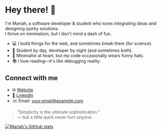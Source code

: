 # Hey there! 👋

I'm Mariah, a software developer & student who loves integrating ideas and designing quirky solutions.  
I thrive on minimalism, but I don't mind a dash of fun.

- 💻 I build things for the web, and sometimes break them (for science).
- 🧠 Student by day, developer by night (and sometimes both).
- 🎨 Minimalist at heart, but my code occasionally wears funny hats.
- 📚 I love reading—it's like debugging reality.

## Connect with me

- 🌐 [Website](https://yourwebsite.com)
- 💼 [LinkedIn](https://linkedin.com/in/yourprofile)
- ✉️ Email: your.email@example.com

> “Simplicity is the ultimate sophistication.”  
> — but a little quirk never hurt anyone.

[![Mariah's GitHub stats](https://github-readme-stats.vercel.app/api?username=mariahrb)](https://github.com/anuraghazra/github-readme-stats)
